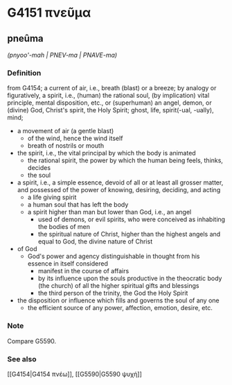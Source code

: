 # G4151 πνεῦμα

## pneûma

_(pnyoo'-mah | PNEV-ma | PNAVE-ma)_

### Definition

from G4154; a current of air, i.e., breath (blast) or a breeze; by analogy or figuratively, a spirit, i.e., (human) the rational soul, (by implication) vital principle, mental disposition, etc., or (superhuman) an angel, demon, or (divine) God, Christ's spirit, the Holy Spirit; ghost, life, spirit(-ual, -ually), mind; 

- a movement of air (a gentle blast)
  - of the wind, hence the wind itself
  - breath of nostrils or mouth
- the spirit, i.e., the vital principal by which the body is animated
  - the rational spirit, the power by which the human being feels, thinks, decides
  - the soul
- a spirit, i.e., a simple essence, devoid of all or at least all grosser matter, and possessed of the power of knowing, desiring, deciding, and acting
  - a life giving spirit
  - a human soul that has left the body
  - a spirit higher than man but lower than God, i.e., an angel
    - used of demons, or evil spirits, who were conceived as inhabiting the bodies of men
    - the spiritual nature of Christ, higher than the highest angels and equal to God, the divine nature of Christ
- of God
  - God's power and agency distinguishable in thought from his essence in itself considered
    - manifest in the course of affairs
    - by its influence upon the souls productive in the theocratic body (the church) of all the higher spiritual gifts and blessings
    - the third person of the trinity, the God the Holy Spirit
- the disposition or influence which fills and governs the soul of any one
  - the efficient source of any power, affection, emotion, desire, etc.

### Note

Compare G5590.

### See also

[[G4154|G4154 πνέω]], [[G5590|G5590 ψυχή]]
